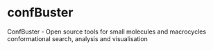 # confBuster
ConfBuster - Open source tools for small molecules and macrocycles conformational search, analysis and visualisation
